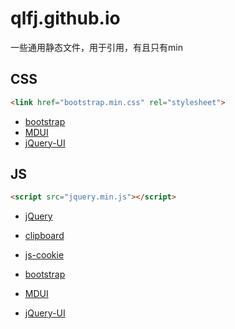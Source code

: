 # qlfj.github.io
一些通用静态文件，用于引用，有且只有min



## CSS

```html
<link href="bootstrap.min.css" rel="stylesheet">
```

- [bootstrap](https://getbootstrap.com/)
- [MDUI](https://www.mdui.org/docs/download)
- [jQuery-UI](https://jqueryui.com/download/)

## JS

```html
<script src="jquery.min.js"></script>
```

- [jQuery](https://jquery.com/download/)

- [clipboard](https://clipboardjs.com/)

- [js-cookie](https://github.com/js-cookie/js-cookie)

- [bootstrap](https://getbootstrap.com/)

- [MDUI](https://www.mdui.org/docs/download)

- [jQuery-UI](https://jqueryui.com/download/)